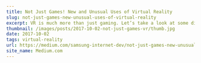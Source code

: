 ```yaml
---
title: Not Just Games! New and Unusual Uses of Virtual Reality
slug: not-just-games-new-unusual-uses-of-virtual-reality
excerpt: VR is much more than just gaming. Let’s take a look at some different kinds of VR applications...
thumbnail: /images/posts/2017-10-02-not-just-games-vr/thumb.jpg
date: 2017-10-02
tags: virtual-reality
url: https://medium.com/samsung-internet-dev/not-just-games-new-unusual-uses-of-virtual-reality-4ff5787a58eb
site_name: Medium.com
---
```

